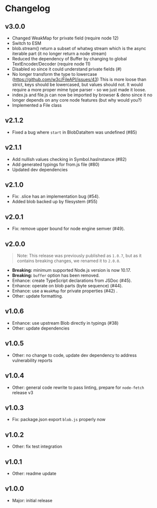 Changelog
=========

## v3.0.0
- Changed WeakMap for private field (require node 12)
- Switch to ESM
- blob.stream() return a subset of whatwg stream which is the async iterable part
  (it no longer return a node stream)
- Reduced the dependency of Buffer by changing to global TextEncoder/Decoder (require node 11)
- Disabled xo since it could understand private fields (#)
- No longer transform the type to lowercase (https://github.com/w3c/FileAPI/issues/43)
  This is more loose than strict, keys should be lowercased, but values should not.
  It would require a more proper mime type parser - so we just made it loose.
- index.js and file.js can now be imported by browser & deno since it no longer depends on any
  core node features (but why would you?)
- Implemented a File class

## v2.1.2
- Fixed a bug where `start` in BlobDataItem was undefined (#85)

## v2.1.1
- Add nullish values checking in Symbol.hasInstance (#82)
- Add generated typings for from.js file (#80)
- Updated dev dependencies

## v2.1.0
- Fix: .slice has an implementation bug (#54).
- Added blob backed up by filesystem (#55)

## v2.0.1

- Fix: remove upper bound for node engine semver (#49).

## v2.0.0

> Note: This release was previously published as `1.0.7`, but as it contains breaking changes, we renamed it to `2.0.0`.

- **Breaking:** minimum supported Node.js version is now 10.17.
- **Breaking:** `buffer` option has been removed.
- Enhance: create TypeScript declarations from JSDoc (#45).
- Enhance: operate on blob parts (byte sequence) (#44).
- Enhance: use a `WeakMap` for private properties (#42) .
- Other: update formatting.

## v1.0.6

- Enhance: use upstream Blob directly in typings (#38)
- Other: update dependencies

## v1.0.5

- Other: no change to code, update dev dependency to address vulnerability reports

## v1.0.4

- Other: general code rewrite to pass linting, prepare for `node-fetch` release v3

## v1.0.3

- Fix: package.json export `blob.js` properly now

## v1.0.2

- Other: fix test integration

## v1.0.1

- Other: readme update

## v1.0.0

- Major: initial release
